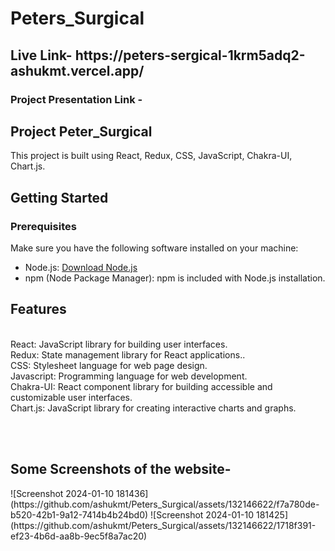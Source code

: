 # Peters_Surgical

<h2>Live Link- https://peters-sergical-1krm5adq2-ashukmt.vercel.app/ </h2> 
<h3>Project Presentation Link -  </h3>


## Project Peter_Surgical

This project is built using React, Redux, CSS, JavaScript, Chakra-UI, Chart.js.

## Getting Started

### Prerequisites

Make sure you have the following software installed on your machine:

- Node.js: [Download Node.js](https://nodejs.org/)
- npm (Node Package Manager): npm is included with Node.js installation.


<h2>Features</h2> <br/>
React: JavaScript library for building user interfaces.<br/>
Redux: State management library for React applications..<br/>
CSS: Stylesheet language for web page design.<br/>
Javascript: Programming language for web development.<br/>
Chakra-UI: React component library for building accessible and customizable user interfaces.<br/>
Chart.js:  JavaScript library for creating interactive charts and graphs.<br/>

<br/><br/>

<h2>Some Screenshots of the website-</h2>
![Screenshot 2024-01-10 181436](https://github.com/ashukmt/Peters_Surgical/assets/132146622/f7a780de-b520-42b1-9a12-7414b4b24bd0)
![Screenshot 2024-01-10 181425](https://github.com/ashukmt/Peters_Surgical/assets/132146622/1718f391-ef23-4b6d-aa8b-9ec5f8a7ac20)

